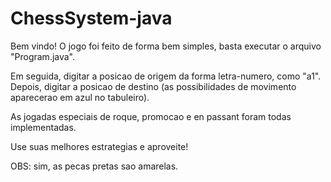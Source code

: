 # ChessSystem-java

Bem vindo!
O jogo foi feito de forma bem simples, basta executar o arquivo "Program.java".

Em seguida, digitar a posicao de origem da forma letra-numero, como "a1". 
Depois, digitar a posicao de destino (as possibilidades de movimento aparecerao em azul no tabuleiro).

As jogadas especiais de roque, promocao e en passant foram todas implementadas.

Use suas melhores estrategias e aproveite!


OBS: sim, as pecas pretas sao amarelas.
